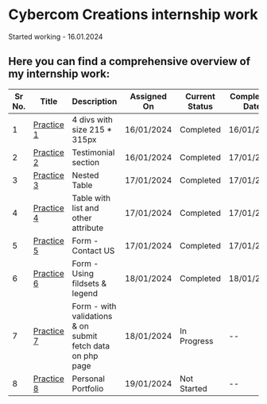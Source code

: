 # Cybercom Creations internship work


Started working - 16.01.2024



## Here you can find a comprehensive overview of my internship work:

| Sr No. | Title                          | Description                       | Assigned On | Current Status | Completion Date | Repo Link              | Project Link            |
| ------ | ------------------------------ | --------------------------------- | ------------ | --------------- | ---------------- | ---------------------- | ----------------------- |
| 1      | [Practice 1](#)            |    4 divs with size 215 * 315px     | 16/01/2024   | Completed     | 16/01/2024       | [Visit Repo ](https://github.com/ravi-patel57144/Cybercom/tree/main/HTML/Practice_1)         | [visit Project](https://ravi-patel57144.github.io/Cybercom/HTML/Practice_1)          |
| 2      | [Practice 2](#)            |    Testimonial section              | 16/01/2024   | Completed       | 17/01/2024       | [Visit Repo ](https://github.com/ravi-patel57144/Cybercom/tree/main/HTML/Practice_2)         | [visit Project](https://ravi-patel57144.github.io/Cybercom/HTML/Practice_2)       |
| 3      | [Practice 3](#)            |    Nested Table                     | 17/01/2024   | Completed     | 17/01/2024     | [Visit Repo ](https://github.com/ravi-patel57144/Cybercom/tree/main/HTML/Practice_3)         | [visit Project](https://ravi-patel57144.github.io/Cybercom/HTML/Practice_3)       |
| 4      | [Practice 4](#)            | Table with list and other attribute | 17/01/2024   | Completed     | 17/01/2024       | [Visit Repo ](https://github.com/ravi-patel57144/Cybercom/tree/main/HTML/Practice_4)         | [visit Project](https://ravi-patel57144.github.io/Cybercom/HTML/Practice_4)       |
| 5      | [Practice 5](#)            |    Form - Contact US                | 17/01/2024   | Completed       | 17/01/2024        | [Visit Repo ](https://github.com/ravi-patel57144/Cybercom/tree/main/HTML/Practice_5)         | [visit Project](https://ravi-patel57144.github.io/Cybercom/HTML/Practice_5)       |
| 6      | [Practice 6](#)            |    Form - Using fildsets & legend   | 18/01/2024   | Completed     | 18/01/2024        | [Visit Repo ](https://github.com/ravi-patel57144/Cybercom/tree/main/HTML/Practice_6)         | [visit Project](https://ravi-patel57144.github.io/Cybercom/HTML/Practice_6)       |
| 7      | [Practice 7](#)            | Form - with validations & on <br> submit  fetch data on php page | 18/01/2024   | In Progress       | --       | [Visit Repo ](https://github.com/ravi-patel57144/Cybercom/tree/main/HTML/Practice_6) | [visit Project](https://ravi-patel57144.github.io/Cybercom/HTML/Practice_7)       |
| 8      | [Practice 8](#)            |    Personal Portfolio               | 19/01/2024   | Not Started     | --       | [Visit Repo ](https://github.com/ravi-patel57144/Cybercom/tree/main/PortFolio)         | [visit Project](https://ravi-patel57144.github.io/Cybercom/HTML/PortFolio)       |

